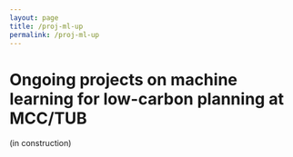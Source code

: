 ```yaml
---
layout: page
title: /proj-ml-up
permalink: /proj-ml-up
---
```


# Ongoing projects on machine learning for low-carbon planning at MCC/TUB

(in construction)